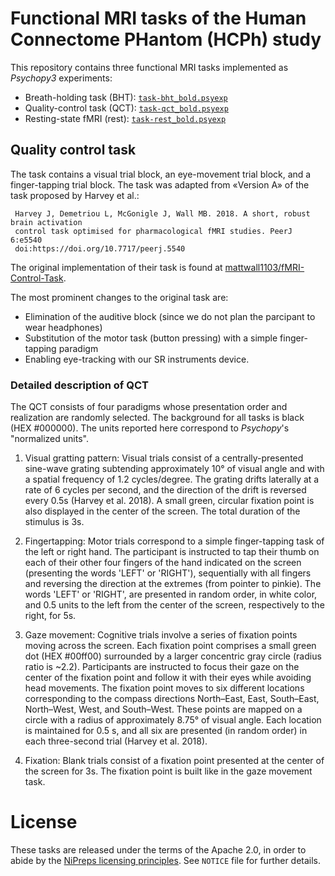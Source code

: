 # Functional MRI tasks of the Human Connectome PHantom (HCPh) study

This repository contains three functional MRI tasks implemented as *Psychopy3* experiments:

* Breath-holding task (BHT): [`task-bht_bold.psyexp`](https://github.com/TheAxonLab/HCPh-fMRI-tasks/blob/master/task-bht_bold.psyexp)
* Quality-control task (QCT): [`task-qct_bold.psyexp`](https://github.com/TheAxonLab/HCPh-fMRI-tasks/blob/master/task-qct_bold.psyexp)
* Resting-state fMRI (rest): [`task-rest_bold.psyexp`](https://github.com/TheAxonLab/HCPh-fMRI-tasks/blob/master/task-rest_bold.psyexp)

## Quality control task
The task contains a visual trial block, an eye-movement trial block, and a finger-tapping trial block.
The task was adapted from «Version A» of the task proposed by Harvey et al.:

     Harvey J, Demetriou L, McGonigle J, Wall MB. 2018. A short, robust brain activation
     control task optimised for pharmacological fMRI studies. PeerJ 6:e5540
     doi:https://doi.org/10.7717/peerj.5540

The original implementation of their task is found at [mattwall1103/fMRI-Control-Task](https://github.com/mattwall1103/fMRI-Control-Task).

The most prominent changes to the original task are:

- Elimination of the auditive block (since we do not plan the parcipant to wear headphones)
- Substitution of the motor task (button pressing) with a simple finger-tapping paradigm
- Enabling eye-tracking with our SR instruments device.

### Detailed description of QCT

The QCT consists of four paradigms whose presentation order and realization are randomly selected.
The background for all tasks is black (HEX #000000).
The units reported here correspond to *Psychopy*'s "normalized units".

1. Visual gratting pattern: Visual trials consist of a centrally-presented sine-wave grating subtending approximately 10° of visual angle and with a spatial frequency of 1.2 cycles/degree.
    The grating drifts laterally at a rate of 6 cycles per second, and the direction of the drift is reversed every 0.5s (Harvey et al. 2018).
    A small green, circular fixation point is also displayed in the center of the screen.
    The total duration of the stimulus is 3s.

2. Fingertapping: Motor trials correspond to a simple finger-tapping task of the left or right hand.
    The participant is instructed to tap their thumb on each of their other four fingers of the hand indicated on the screen (presenting the words 'LEFT' or 'RIGHT'), sequentially with all fingers and reversing the direction at the extremes (from pointer to pinkie).
    The words 'LEFT' or 'RIGHT', are presented in random order, in white color, and 0.5 units to the left from the center of the screen, respectively to the right, for 5s.

3. Gaze movement: Cognitive trials involve a series of fixation points moving across the screen.
    Each fixation point comprises a small green dot (HEX #00ff00) surrounded by a larger concentric gray circle (radius ratio is ~2.2).
    Participants are instructed to focus their gaze on the center of the fixation point and follow it with their eyes while avoiding head movements.
    The fixation point moves to six different locations corresponding to the compass directions North–East, East, South–East, North–West, West, and South–West.
    These points are mapped on a circle with a radius of approximately 8.75° of visual angle.
    Each location is maintained for 0.5 s, and all six are presented (in random order) in each three-second trial (Harvey et al. 2018).

4. Fixation: Blank trials consist of a fixation point presented at the center of the screen for 3s.
    The fixation point is built like in the gaze movement task.

# License

These tasks are released under the terms of the Apache 2.0, in order to abide by the [NiPreps licensing principles](https://www.nipreps.org/community/licensing/). See ``NOTICE`` file for further details.
